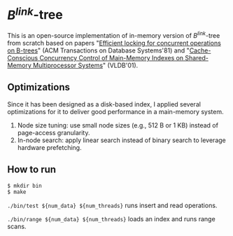 $B^{link}$-tree
==========

This is an open-source implementation of in-memory version of $B^{link}$-tree from scratch based on 
papers "[Efficient locking for concurrent operations on B-trees](https://dl.acm.org/doi/10.1145/319628.319663)" (ACM Transactions on Database Systems'81) and
"[Cache-Conscious Concurrency Control of Main-Memory Indexes on Shared-Memory Multiprocessor Systems](https://dl.acm.org/doi/10.5555/645927.672375)" (VLDB'01).


## Optimizations ##

Since it has been designed as a disk-based index, I applied several optimizations for it to deliver good performance in a main-memory system.
1. Node size tuning: use small node sizes (e.g., 512 B or 1 KB) instead of page-access granularity.
2. In-node search: apply linear search instead of binary search to leverage hardware prefetching.


## How to run ##

```bash
$ mkdir bin
$ make
```
`./bin/test ${num_data} ${num_threads}` runs insert and read operations.

`./bin/range ${num_data} ${num_threads}` loads an index and runs range scans. 
